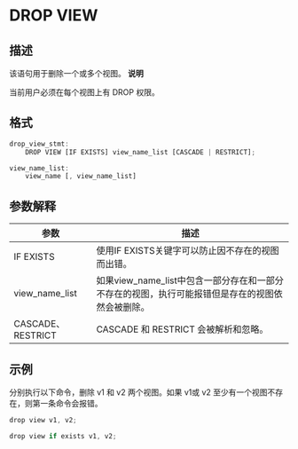 DROP VIEW 
==============================



描述 
-----------

该语句用于删除一个或多个视图。
**说明**



当前用户必须在每个视图上有 DROP 权限。

格式 
-----------

```javascript
drop_view_stmt:
    DROP VIEW [IF EXISTS] view_name_list [CASCADE | RESTRICT];

view_name_list:
    view_name [, view_name_list]
```



参数解释 
-------------



|      **参数**      |                                 **描述**                                  |
|------------------|-------------------------------------------------------------------------|
| IF EXISTS        | 使用IF EXISTS关键字可以防止因不存在的视图而出错。                                           |
| view_name_list   | 如果view_name_list中包含一部分存在和一部分不存在的视图，执行可能报错但是存在的视图依然会被删除。 |
| CASCADE、RESTRICT | CASCADE 和 RESTRICT 会被解析和忽略。                                             |



示例 
-----------

分别执行以下命令，删除 v1 和 v2 两个视图。如果 v1或 v2 至少有一个视图不存在，则第一条命令会报错。

```javascript
drop view v1, v2;

drop view if exists v1, v2;
```









